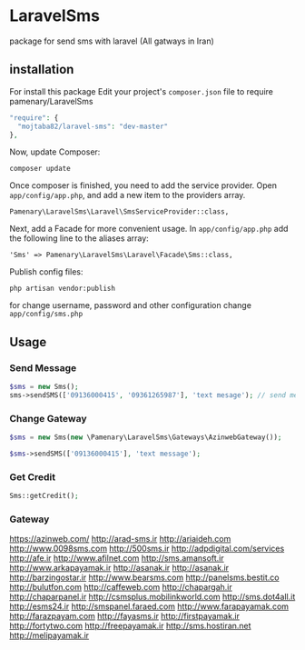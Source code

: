 # LaravelSms
package for send sms with laravel  (All gatways in Iran)

installation
------------
For install this package Edit your project's ```composer.json``` file to require pamenary/LaravelSms

```php
"require": {
  "mojtaba82/laravel-sms": "dev-master"
},
```

Now, update Composer:
```
composer update
```

Once composer is finished, you need to add the service provider. Open ```app/config/app.php```, and add a new item to the providers array.

```
Pamenary\LaravelSms\Laravel\SmsServiceProvider::class,
```

Next, add a Facade for more convenient usage. In ```app/config/app.php``` add the following line to the aliases array:

```
'Sms' => Pamenary\LaravelSms\Laravel\Facade\Sms::class,
```
Publish config files:
```
php artisan vendor:publish
```
for change username, password and other configuration change ```app/config/sms.php```

Usage
-----
### Send Message
```php
$sms = new Sms();
sms->sendSMS(['09136000415', '09361265987'], 'text mesage'); // send message for persons
```
### Change Gateway

```php
$sms = new Sms(new \Pamenary\LaravelSms\Gateways\AzinwebGateway());

$sms->sendSMS(['09136000415'], 'text message');
```

### Get Credit
```php
Sms::getCredit();
```

### Gateway
https://azinweb.com/
http://arad-sms.ir
http://ariaideh.com
http://www.0098sms.com
http://500sms.ir
http://adpdigital.com/services
http://afe.ir
http://www.afilnet.com
http://sms.amansoft.ir
http://www.arkapayamak.ir
http://asanak.ir
http://asanak.ir
http://barzingostar.ir
http://www.bearsms.com
http://panelsms.bestit.co
http://bulutfon.com
http://caffeweb.com
http://chapargah.ir
http://chaparpanel.ir
http://csmsplus.mobilinkworld.com
http://sms.dot4all.it
http://esms24.ir
http://smspanel.faraed.com
http://www.farapayamak.com
http://farazpayam.com
http://fayasms.ir
http://firstpayamak.ir
http://fortytwo.com
http://freepayamak.ir
http://sms.hostiran.net
http://melipayamak.ir
